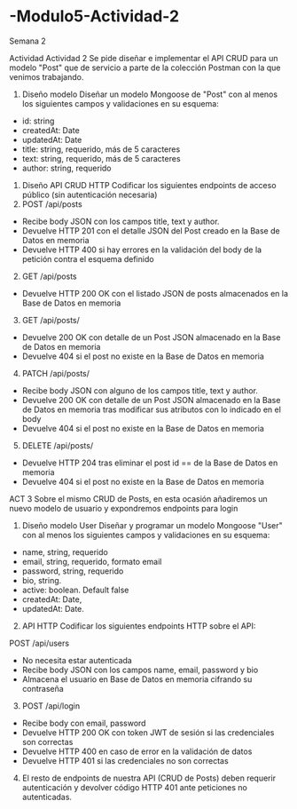 # -Modulo5-Actividad-2

Semana 2
 
Actividad
Actividad 2
Se pide diseñar e implementar el API CRUD para un modelo "Post" que de servicio a parte de la colección Postman con la que venimos trabajando.
1. Diseño modelo
Diseñar un modelo Mongoose de "Post" con al menos los siguientes campos y validaciones en su esquema:
- id: string
- createdAt: Date
- updatedAt: Date
- title: string, requerido, más de 5 caracteres
- text: string, requerido, más de 5 caracteres
- author: string, requerido

1. Diseño API CRUD HTTP
Codificar los siguientes endpoints de acceso público (sin autenticación necesaria)
1. POST /api/posts
- Recibe body JSON con los campos title, text y author.
- Devuelve HTTP 201 con el detalle JSON del Post creado en la Base de Datos en memoria
- Devuelve HTTP 400 si hay errores en la validación del body de la petición contra el esquema definido

2. GET /api/posts
- Devuelve HTTP 200 OK con el listado JSON de posts almacenados en la Base de Datos en memoria

3. GET /api/posts/<id>
- Devuelve 200 OK con detalle de un Post JSON almacenado en la Base de Datos en memoria
- Devuelve 404 si el post no existe en la Base de Datos en memoria

4. PATCH /api/posts/<id>
- Recibe body JSON con alguno de los campos title, text y author.
- Devuelve 200 OK con detalle de un Post JSON almacenado en la Base de Datos en memoria tras modificar sus atributos con lo indicado en el body
- Devuelve 404 si el post no existe en la Base de Datos en memoria

5. DELETE /api/posts/<id>
- Devuelve HTTP 204 tras eliminar el post id == <id> de la Base de Datos en memoria
- Devuelve 404 si el post no existe en la Base de Datos en memoria
 
 
 
 ACT 3 Sobre el mismo CRUD de Posts, en esta ocasión añadiremos un nuevo modelo de usuario y expondremos endpoints para login

1. Diseño modelo User
Diseñar y programar un modelo Mongoose "User" con al menos los siguientes campos y validaciones en su esquema:
- name, string, requerido
- email, string, requerido, formato email
- password, string, requerido
- bio, string.
- active: boolean. Default false
- createdAt: Date,
- updatedAt: Date.

2. API HTTP
Codificar los siguientes endpoints HTTP sobre el API:

POST /api/users
- No necesita estar autenticada
- Recibe body JSON con los campos name, email, password y bio
- Almacena el usuario en Base de Datos en memoria cifrando su contraseña

3. POST /api/login
- Recibe body con email, password
- Devuelve HTTP 200 OK con token JWT de sesión si las credenciales son correctas
- Devuelve HTTP 400 en caso de error en la validación de datos
- Devuelve HTTP 401 si las credenciales no son correctas

4. El resto de endpoints de nuestra API (CRUD de Posts) deben requerir autenticación y devolver código HTTP 401 ante peticiones no autenticadas.

